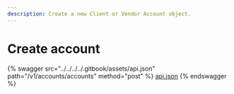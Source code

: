 ```yaml
---
description: Create a new Client or Vendor Account object.
---
```


# Create account

{% swagger src="../../../../.gitbook/assets/api.json" path="/v1/accounts/accounts" method="post" %}
[api.json](../../../../.gitbook/assets/api.json)
{% endswagger %}
